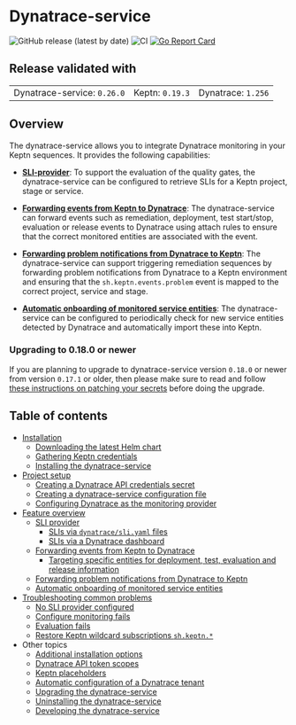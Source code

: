 # Dynatrace-service

![GitHub release (latest by date)](https://img.shields.io/github/v/release/keptn-contrib/dynatrace-service)
![CI](https://github.com/keptn-contrib/dynatrace-service/workflows/CI/badge.svg?branch=master)
[![Go Report Card](https://goreportcard.com/badge/github.com/keptn-contrib/dynatrace-service)](https://goreportcard.com/report/github.com/keptn-contrib/dynatrace-service)

## Release validated with

||||
|---|---|---|
| Dynatrace-service: `0.26.0` | Keptn: `0.19.3` | Dynatrace: `1.256` |


## Overview

The dynatrace-service allows you to integrate Dynatrace monitoring in your Keptn sequences. It provides the following capabilities:

- [**SLI-provider**](https://raw.githubusercontent.com/keptn-contrib/dynatrace-service/36613ca349d5d1cf98302e067883dc012b0ea8b8/documentation/sli-provider.md): To support the evaluation of the quality gates, the dynatrace-service can be configured to retrieve SLIs for a Keptn project, stage or service. 

- [**Forwarding events from Keptn to Dynatrace**](https://raw.githubusercontent.com/keptn-contrib/dynatrace-service/36613ca349d5d1cf98302e067883dc012b0ea8b8/documentation/event-forwarding-to-dynatrace.md): The dynatrace-service can forward events such as remediation, deployment, test start/stop, evaluation or release events to Dynatrace using attach rules to ensure that the correct monitored entities are associated with the event.

- [**Forwarding problem notifications from Dynatrace to Keptn**](https://raw.githubusercontent.com/keptn-contrib/dynatrace-service/36613ca349d5d1cf98302e067883dc012b0ea8b8/documentation/problem-forwarding-to-keptn.md): The dynatrace-service can support triggering remediation sequences by forwarding problem notifications from Dynatrace to a Keptn environment and ensuring that the `sh.keptn.events.problem` event is mapped to the correct project, service and stage.

- [**Automatic onboarding of monitored service entities**](https://raw.githubusercontent.com/keptn-contrib/dynatrace-service/36613ca349d5d1cf98302e067883dc012b0ea8b8/documentation/auto-service-onboarding.md): The dynatrace-service can be configured to periodically check for new service entities detected by Dynatrace and automatically import these into Keptn.

### Upgrading to 0.18.0 or newer

If you are planning to upgrade to dynatrace-service version `0.18.0` or newer from version `0.17.1` or older, then please make sure to read and follow [these instructions on patching your secrets](https://raw.githubusercontent.com/keptn-contrib/dynatrace-service/36613ca349d5d1cf98302e067883dc012b0ea8b8/documentation/patching-dynatrace-secrets.md) before doing the upgrade.

## Table of contents

- [Installation](https://raw.githubusercontent.com/keptn-contrib/dynatrace-service/36613ca349d5d1cf98302e067883dc012b0ea8b8/documentation/installation.md)
  - [Downloading the latest Helm chart](https://raw.githubusercontent.com/keptn-contrib/dynatrace-service/36613ca349d5d1cf98302e067883dc012b0ea8b8/documentation/installation.md#1-download-the-latest-dynatrace-service-helm-chart)
  - [Gathering Keptn credentials](https://raw.githubusercontent.com/keptn-contrib/dynatrace-service/36613ca349d5d1cf98302e067883dc012b0ea8b8/documentation/installation.md#2-gather-keptn-credentials)
  - [Installing the dynatrace-service](https://raw.githubusercontent.com/keptn-contrib/dynatrace-service/36613ca349d5d1cf98302e067883dc012b0ea8b8/documentation/installation.md#3-install-the-dynatrace-service )
- [Project setup](https://raw.githubusercontent.com/keptn-contrib/dynatrace-service/36613ca349d5d1cf98302e067883dc012b0ea8b8/documentation/project-setup.md)
  - [Creating a Dynatrace API credentials secret](https://raw.githubusercontent.com/keptn-contrib/dynatrace-service/36613ca349d5d1cf98302e067883dc012b0ea8b8/documentation/project-setup.md#1-create-a-dynatrace-api-credentials-secret)
  - [Creating a dynatrace-service configuration file](https://raw.githubusercontent.com/keptn-contrib/dynatrace-service/36613ca349d5d1cf98302e067883dc012b0ea8b8/documentation/project-setup.md#2-create-a-dynatrace-service-configuration-file-dynatracedynatraceconfyaml)
  - [Configuring Dynatrace as the monitoring provider](https://raw.githubusercontent.com/keptn-contrib/dynatrace-service/36613ca349d5d1cf98302e067883dc012b0ea8b8/documentation/project-setup.md#3-configure-dynatrace-as-the-monitoring-provider)
- [Feature overview](https://raw.githubusercontent.com/keptn-contrib/dynatrace-service/36613ca349d5d1cf98302e067883dc012b0ea8b8/documentation/feature-overview.md)
  - [SLI provider](https://raw.githubusercontent.com/keptn-contrib/dynatrace-service/36613ca349d5d1cf98302e067883dc012b0ea8b8/documentation/sli-provider.md)
    - [SLIs via `dynatrace/sli.yaml` files](https://raw.githubusercontent.com/keptn-contrib/dynatrace-service/36613ca349d5d1cf98302e067883dc012b0ea8b8/documentation/slis-via-files.md)
    - [SLIs via a Dynatrace dashboard](https://raw.githubusercontent.com/keptn-contrib/dynatrace-service/36613ca349d5d1cf98302e067883dc012b0ea8b8/documentation/slis-via-dashboard.md)
  - [Forwarding events from Keptn to Dynatrace](https://raw.githubusercontent.com/keptn-contrib/dynatrace-service/36613ca349d5d1cf98302e067883dc012b0ea8b8/documentation/event-forwarding-to-dynatrace.md)
    - [Targeting specific entities for deployment, test, evaluation and release information](https://raw.githubusercontent.com/keptn-contrib/dynatrace-service/36613ca349d5d1cf98302e067883dc012b0ea8b8/documentation/event-forwarding-to-dynatrace-to-specific-entities.md)
  - [Forwarding problem notifications from Dynatrace to Keptn](https://raw.githubusercontent.com/keptn-contrib/dynatrace-service/36613ca349d5d1cf98302e067883dc012b0ea8b8/documentation/problem-forwarding-to-keptn.md)
  - [Automatic onboarding of monitored service entities](https://raw.githubusercontent.com/keptn-contrib/dynatrace-service/36613ca349d5d1cf98302e067883dc012b0ea8b8/documentation/auto-service-onboarding.md)
- [Troubleshooting common problems](https://raw.githubusercontent.com/keptn-contrib/dynatrace-service/36613ca349d5d1cf98302e067883dc012b0ea8b8/documentation/troubleshooting.md)
  - [No SLI provider configured](https://raw.githubusercontent.com/keptn-contrib/dynatrace-service/36613ca349d5d1cf98302e067883dc012b0ea8b8/documentation/troubleshooting_no-sli-provider.md)
  - [Configure monitoring fails](https://raw.githubusercontent.com/keptn-contrib/dynatrace-service/36613ca349d5d1cf98302e067883dc012b0ea8b8/documentation/troubleshooting_configure-monitoring-fails.md)
  - [Evaluation fails](https://raw.githubusercontent.com/keptn-contrib/dynatrace-service/36613ca349d5d1cf98302e067883dc012b0ea8b8/documentation/troubleshooting_evaluation-fails.md)
  - [Restore Keptn wildcard subscriptions `sh.keptn.*`](https://raw.githubusercontent.com/keptn-contrib/dynatrace-service/36613ca349d5d1cf98302e067883dc012b0ea8b8/documentation/troubleshooting_restore-keptn-wildcard-subscriptions.md)
- Other topics
  - [Additional installation options](https://raw.githubusercontent.com/keptn-contrib/dynatrace-service/36613ca349d5d1cf98302e067883dc012b0ea8b8/documentation/additional-installation-options.md)
  - [Dynatrace API token scopes](https://raw.githubusercontent.com/keptn-contrib/dynatrace-service/36613ca349d5d1cf98302e067883dc012b0ea8b8/documentation/dynatrace-api-token-scopes.md)
  - [Keptn placeholders](https://raw.githubusercontent.com/keptn-contrib/dynatrace-service/36613ca349d5d1cf98302e067883dc012b0ea8b8/documentation/keptn-placeholders.md)
  - [Automatic configuration of a Dynatrace tenant](https://raw.githubusercontent.com/keptn-contrib/dynatrace-service/36613ca349d5d1cf98302e067883dc012b0ea8b8/documentation/auto-tenant-configuration.md)
  - [Upgrading the dynatrace-service](https://raw.githubusercontent.com/keptn-contrib/dynatrace-service/36613ca349d5d1cf98302e067883dc012b0ea8b8/documentation/other-topics.md#upgrading-the-dynatrace-service)
  - [Uninstalling the dynatrace-service](https://raw.githubusercontent.com/keptn-contrib/dynatrace-service/36613ca349d5d1cf98302e067883dc012b0ea8b8/documentation/other-topics.md#uninstalling-the-dynatrace-service)
  - [Developing the dynatrace-service](https://raw.githubusercontent.com/keptn-contrib/dynatrace-service/36613ca349d5d1cf98302e067883dc012b0ea8b8/documentation/other-topics.md#developing-the-dynatrace-service)
